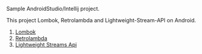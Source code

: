 Sample AndroidStudio/Intellij project.

This project Lombok, Retrolambda and Lightweight-Stream-API on Android.

1. [Lombok](https://projectlombok.org/)
2. [Retrolambda](https://github.com/evant/gradle-retrolambda)
3. [Lightweight Streams Api](https://github.com/aNNiMON/Lightweight-Stream-API)

